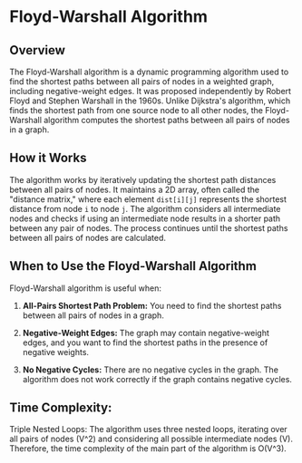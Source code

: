 # Floyd-Warshall Algorithm

## Overview

The Floyd-Warshall algorithm is a dynamic programming algorithm used to find the shortest paths between all pairs of nodes in a weighted graph, including negative-weight edges. It was proposed independently by Robert Floyd and Stephen Warshall in the 1960s. Unlike Dijkstra's algorithm, which finds the shortest path from one source node to all other nodes, the Floyd-Warshall algorithm computes the shortest paths between all pairs of nodes in a graph.

## How it Works

The algorithm works by iteratively updating the shortest path distances between all pairs of nodes. It maintains a 2D array, often called the "distance matrix," where each element `dist[i][j]` represents the shortest distance from node `i` to node `j`. The algorithm considers all intermediate nodes and checks if using an intermediate node results in a shorter path between any pair of nodes. The process continues until the shortest paths between all pairs of nodes are calculated.

## When to Use the Floyd-Warshall Algorithm

Floyd-Warshall algorithm is useful when:

1. **All-Pairs Shortest Path Problem:** You need to find the shortest paths between all pairs of nodes in a graph.

2. **Negative-Weight Edges:** The graph may contain negative-weight edges, and you want to find the shortest paths in the presence of negative weights.

3. **No Negative Cycles:** There are no negative cycles in the graph. The algorithm does not work correctly if the graph contains negative cycles.


## Time Complexity:


Triple Nested Loops: The algorithm uses three nested loops, iterating over all pairs of nodes (V^2) and considering all possible intermediate nodes (V). Therefore, the time complexity of the main part of the algorithm is O(V^3).

